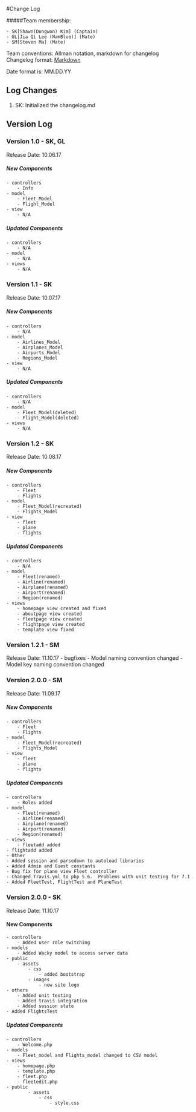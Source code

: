 #Change Log

#####Team membership:  

    - SK[Shawn(Dongwon) Kim] (Captain)
    - GL[Jia Qi Lee (NamBlue)] (Mate)
    - SM[Steven Ma] (Mate)

Team conventions: Allman notation, markdown for changelog  
Changelog format: [Markdown](https://github.com/adam-p/markdown-here/wiki/Markdown-Cheatsheet) 

Date format is: MM.DD.YY

## Log Changes
1. SK: Initialized the changelog.md 

## Version Log
### Version 1.0 - SK, GL
Release Date: 10.06.17

##### New Components
    - controllers     
        - Info
    - model     
        - Fleet_Model
        - Flight_Model
    - view
        - N/A
    
##### Updated Components
    - controllers
        - N/A
    - model
        - N/A
    - views
        - N/A

### Version 1.1 - SK
Release Date: 10.07.17

##### New Components
    - controllers     
        - N/A
    - model     
        - Airlines_Model
        - Airplanes_Model
        - Airports_Model
        - Regions_Model
    - view
        - N/A
    
##### Updated Components
    - controllers
        - N/A
    - model
        - Fleet_Model(deleted)
        - Flight_Model(deleted)
    - views
        - N/A

### Version 1.2 - SK
Release Date: 10.08.17

##### New Components
    - controllers     
        - Fleet
        - Flights
    - model
        - Fleet_Model(recreated)
        - Flights_Model
    - view
        - fleet
        - plane
        - flights
    
##### Updated Components
    - controllers
        - N/A
    - model
        - Fleet(renamed)
        - Airline(renamed)
        - Airplane(renamed)
        - Airport(renamed)
        - Region(renamed)
    - views
        - homepage view created and fixed
        - aboutpage view created
        - fleetpage view created
        - flightpage view created
        - template view fixed

### Version 1.2.1 - SM
Release Date: 11.10.17
    - bugfixes
        - Model naming convention changed
        - Model key naming convention changed

### Version 2.0.0 - SM
Release Date: 11.09.17

##### New Components
    - controllers
        - Fleet
        - Flights
    - model
        - Fleet_Model(recreated)
        - Flights_Model
    - view
        - fleet
        - plane
        - flights

##### Updated Components
    - controllers
        - Roles added
    - model
        - Fleet(renamed)
        - Airline(renamed)
        - Airplane(renamed)
        - Airport(renamed)
        - Region(renamed)
    - views
        - fleetadd added
	- flightadd added
    - Other
	- Added session and parsedown to autoload libraries
	- Added Admin and Guest constants
	- Bug fix for plane view Fleet controller
	- Changed Travis.yml to php 5.6.  Problems with unit testing for 7.1
	- Added FleetTest, FlightTest and PlaneTest

### Version 2.0.0 - SK
Release Date: 11.10.17

#### New Components
    - controllers
        - Added user role switching
    - models
        - Added Wacky model to access server data
    - public
        - assets
            - css
                - added bootstrap
            - images
                - new site logo
    - others
        - Added unit testing
        - Added travis integration
        - Added session state
	- Added FlightsTest

##### Updated Components
    - controllers
        - Welcome.php
    - models
        - Fleet_model and Flights_model changed to CSV model
    - views
        - homepage.php
        - template.php
        - fleet.php
        - fleetedit.php
    - public
            - assets
                - css
                    - style.css